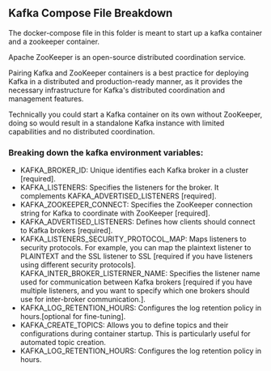 ## Kafka Compose File Breakdown

The docker-compose file in this folder is meant to start up a kafka container and a zookeeper container.

Apache ZooKeeper is an open-source distributed coordination service.

Pairing Kafka and ZooKeeper containers is a best practice for deploying Kafka in a distributed and production-ready manner, as it provides the necessary infrastructure for Kafka's distributed coordination and management features.

Technically you could start a Kafka container on its own without ZooKeeper, doing so would result in a standalone Kafka instance with limited capabilities and no distributed coordination.

### Breaking down the kafka environment variables:
- KAFKA_BROKER_ID: Unique identifies each Kafka broker in a cluster [required].
- KAFKA_LISTENERS: Specifies the listeners for the broker. It complements KAFKA_ADVERTISED_LISTENERS [required].
- KAFKA_ZOOKEEPER_CONNECT: Specifies the ZooKeeper connection string for Kafka to coordinate with ZooKeeper [required].
- KAFKA_ADVERTISED_LISTENERS: Defines how clients should connect to Kafka brokers [required].
- KAFKA_LISTENERS_SECURITY_PROTOCOL_MAP: Maps listeners to security protocols. For example, you can map the plaintext listener to PLAINTEXT and the SSL listener to SSL [required if you have listeners using different security protocols].
KAFKA_INTER_BROKER_LISTERNER_NAME: Specifies the listener name used for communication between Kafka brokers [required if you have multiple listeners, and you want to specify which one brokers should use for inter-broker communication.].
- KAFKA_LOG_RETENTION_HOURS: Configures the log retention policy in hours.[optional for fine-tuning].
- KAFKA_CREATE_TOPICS: Allows you to define topics and their configurations during container startup. This is particularly useful for automated topic creation.
- KAFKA_LOG_RETENTION_HOURS: Configures the log retention policy in hours.
